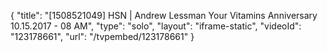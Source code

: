 {
    "title": "[1508521049] HSN | Andrew Lessman Your Vitamins Anniversary 10.15.2017 - 08 AM",
    "type": "solo",
    "layout": "iframe-static",
    "videoId": "123178661",
    "url": "\/tvpembed\/123178661"
}